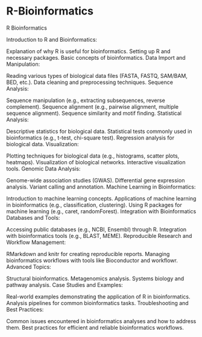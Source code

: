 # R-Bioinformatics
R  Bioinformatics

Introduction to R and Bioinformatics:

Explanation of why R is useful for bioinformatics.
Setting up R and necessary packages.
Basic concepts of bioinformatics.
Data Import and Manipulation:

Reading various types of biological data files (FASTA, FASTQ, SAM/BAM, BED, etc.).
Data cleaning and preprocessing techniques.
Sequence Analysis:

Sequence manipulation (e.g., extracting subsequences, reverse complement).
Sequence alignment (e.g., pairwise alignment, multiple sequence alignment).
Sequence similarity and motif finding.
Statistical Analysis:

Descriptive statistics for biological data.
Statistical tests commonly used in bioinformatics (e.g., t-test, chi-square test).
Regression analysis for biological data.
Visualization:

Plotting techniques for biological data (e.g., histograms, scatter plots, heatmaps).
Visualization of biological networks.
Interactive visualization tools.
Genomic Data Analysis:

Genome-wide association studies (GWAS).
Differential gene expression analysis.
Variant calling and annotation.
Machine Learning in Bioinformatics:

Introduction to machine learning concepts.
Applications of machine learning in bioinformatics (e.g., classification, clustering).
Using R packages for machine learning (e.g., caret, randomForest).
Integration with Bioinformatics Databases and Tools:

Accessing public databases (e.g., NCBI, Ensembl) through R.
Integration with bioinformatics tools (e.g., BLAST, MEME).
Reproducible Research and Workflow Management:

RMarkdown and knitr for creating reproducible reports.
Managing bioinformatics workflows with tools like Bioconductor and workflowr.
Advanced Topics:

Structural bioinformatics.
Metagenomics analysis.
Systems biology and pathway analysis.
Case Studies and Examples:

Real-world examples demonstrating the application of R in bioinformatics.
Analysis pipelines for common bioinformatics tasks.
Troubleshooting and Best Practices:

Common issues encountered in bioinformatics analyses and how to address them.
Best practices for efficient and reliable bioinformatics workflows.
